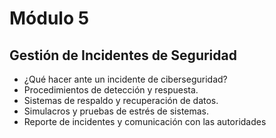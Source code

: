 # Módulo 5 
## Gestión de Incidentes de Seguridad 
- ¿Qué hacer ante un incidente de ciberseguridad? 
- Procedimientos de detección y respuesta. 
- Sistemas de respaldo y recuperación de datos. 
- Simulacros y pruebas de estrés de sistemas. 
- Reporte de incidentes y comunicación con las autoridades